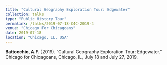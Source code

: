 ```yaml
---
title: "Cultural Geography Exploration Tour: Edgewater"
collection: talks
type: "Public History Tour"
permalink: /talks/2019-07-18-C4C-2019-4
venue: "Chicago For Chicagoans"
date: 2019-07-18
location: "Chicago, IL, USA"
---
```


<b>Battocchio, A.F. </b> (2019). “Cultural Geography Exploration Tour: Edgewater.” Chicago for Chicagoans, Chicago, IL, July 18 and July 27, 2019.
